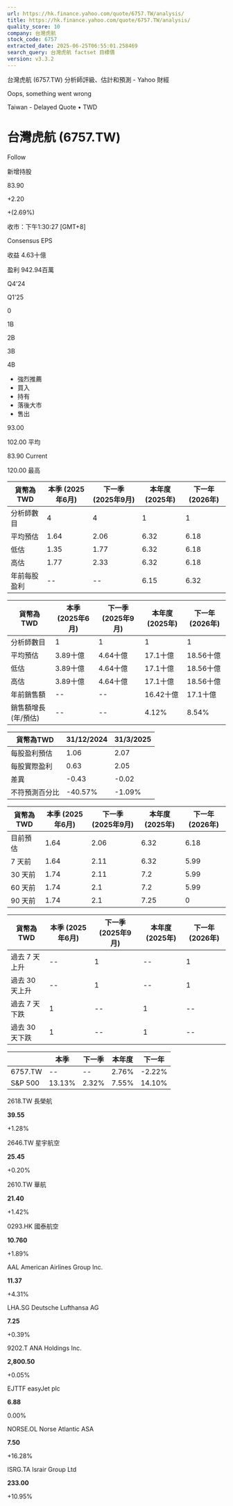 ```yaml
---
url: https://hk.finance.yahoo.com/quote/6757.TW/analysis/
title: https://hk.finance.yahoo.com/quote/6757.TW/analysis/
quality_score: 10
company: 台灣虎航
stock_code: 6757
extracted_date: 2025-06-25T06:55:01.258469
search_query: 台灣虎航 factset 目標價
version: v3.3.2
---
```


台灣虎航 (6757.TW) 分析師評級、估計和預測 - Yahoo 財經


Oops, something went wrong

 

Taiwan - Delayed Quote • TWD 

# 台灣虎航 (6757.TW)

Follow

 

新增持股

83.90

+2.20

+(2.69%)

收市：下午1:30:27 [GMT+8]

Consensus EPS

收益 4.63十億

盈利 942.94百萬

Q4'24

Q1'25

0

1B

2B

3B

4B

* 強烈推薦
* 買入
* 持有
* 落後大市
* 售出

93.00

102.00 平均

83.90 Current

120.00 最高

| 貨幣為TWD | 本季 (2025年6月) | 下一季 (2025年9月) | 本年度 (2025年) | 下一年 (2026年) |
| --- | --- | --- | --- | --- |
| 分析師數目 | 4 | 4 | 1 | 1 |
| 平均預估 | 1.64 | 2.06 | 6.32 | 6.18 |
| 低估 | 1.35 | 1.77 | 6.32 | 6.18 |
| 高估 | 1.77 | 2.33 | 6.32 | 6.18 |
| 年前每股盈利 | -- | -- | 6.15 | 6.32 |

| 貨幣為TWD | 本季 (2025年6月) | 下一季 (2025年9月) | 本年度 (2025年) | 下一年 (2026年) |
| --- | --- | --- | --- | --- |
| 分析師數目 | 1 | 1 | 1 | 1 |
| 平均預估 | 3.89十億 | 4.64十億 | 17.1十億 | 18.56十億 |
| 低估 | 3.89十億 | 4.64十億 | 17.1十億 | 18.56十億 |
| 高估 | 3.89十億 | 4.64十億 | 17.1十億 | 18.56十億 |
| 年前銷售額 | -- | -- | 16.42十億 | 17.1十億 |
| 銷售額增長 (年/預估) | -- | -- | 4.12% | 8.54% |

| 貨幣為TWD | 31/12/2024 | 31/3/2025 |
| --- | --- | --- |
| 每股盈利預估 | 1.06 | 2.07 |
| 每股實際盈利 | 0.63 | 2.05 |
| 差異 | -0.43 | -0.02 |
| 不符預測百分比 | -40.57% | -1.09% |

| 貨幣為TWD | 本季 (2025年6月) | 下一季 (2025年9月) | 本年度 (2025年) | 下一年 (2026年) |
| --- | --- | --- | --- | --- |
| 目前預估 | 1.64 | 2.06 | 6.32 | 6.18 |
| 7 天前 | 1.64 | 2.11 | 6.32 | 5.99 |
| 30 天前 | 1.74 | 2.11 | 7.2 | 5.99 |
| 60 天前 | 1.74 | 2.1 | 7.2 | 5.99 |
| 90 天前 | 1.74 | 2.1 | 7.25 | 0 |

| 貨幣為TWD | 本季 (2025年6月) | 下一季 (2025年9月) | 本年度 (2025年) | 下一年 (2026年) |
| --- | --- | --- | --- | --- |
| 過去 7 天上升 | -- | 1 | -- | 1 |
| 過去 30 天上升 | -- | 1 | -- | 1 |
| 過去 7 天下跌 | 1 | -- | 1 | -- |
| 過去 30 天下跌 | 1 | -- | 1 | -- |

|  | 本季 | 下一季 | 本年度 | 下一年 |
| --- | --- | --- | --- | --- |
| 6757.TW | -- | -- | 2.76% | -2.22% |
| S&P 500 | 13.13% | 2.32% | 7.55% | 14.10% |

2618.TW  長榮航

**39.55**

+1.28%

2646.TW  星宇航空

**25.45**

+0.20%

2610.TW  華航

**21.40**

+1.42%

0293.HK  國泰航空

**10.760**

+1.89%

AAL  American Airlines Group Inc.

**11.37**

+4.31%

LHA.SG  Deutsche Lufthansa AG

**7.25**

+0.39%

9202.T  ANA Holdings Inc.

**2,800.50**

+0.05%

EJTTF  easyJet plc

**6.88**

0.00%

NORSE.OL  Norse Atlantic ASA

**7.50**

+16.28%

ISRG.TA  Israir Group Ltd

**233.00**

+10.95%